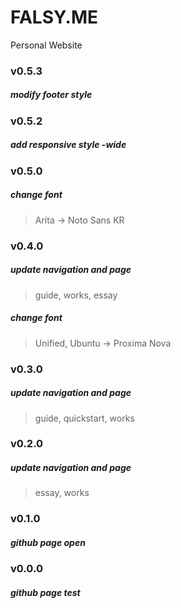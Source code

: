 # FALSY.ME
Personal Website

### v0.5.3
##### modify footer style

### v0.5.2
##### add responsive style -wide

### v0.5.0
##### change font
> Arita -> Noto Sans KR

### v0.4.0
##### update navigation and page
> guide, works, essay

##### change font
> Unified, Ubuntu -> Proxima Nova

### v0.3.0
##### update navigation and page
> guide, quickstart, works

### v0.2.0
##### update navigation and page
> essay, works

### v0.1.0
##### github page open

### v0.0.0
##### github page test
